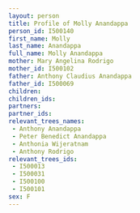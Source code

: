 ```yaml
---
layout: person
title: Profile of Molly Anandappa
person_id: I500140
first_name: Molly
last_name: Anandappa
full_name: Molly Anandappa
mother: Mary Angelina Rodrigo
mother_id: I500102
father: Anthony Claudius Anandappa
father_id: I500069
children:
children_ids:
partners:
partner_ids:
relevant_trees_names:
 - Anthony Anandappa
 - Peter Benedict Anandappa
 - Anthonia Wijeratnam
 - Anthony Rodrigo
relevant_trees_ids:
 - I500013
 - I500031
 - I500100
 - I500101
sex: F
---
```


